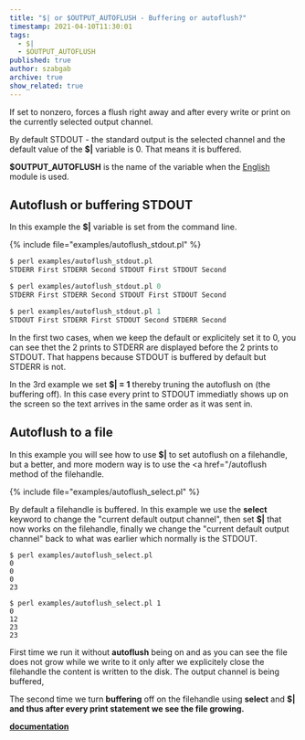 ```yaml
---
title: "$| or $OUTPUT_AUTOFLUSH - Buffering or autoflush?"
timestamp: 2021-04-10T11:30:01
tags:
  - $|
  - $OUTPUT_AUTOFLUSH
published: true
author: szabgab
archive: true
show_related: true
---
```



If set to nonzero, forces a flush right away and after every write or print on the currently selected output channel.

By default STDOUT - the standard output is the selected channel and the default value of the **$|** variable is 0.
That means it is buffered.

**$OUTPUT_AUTOFLUSH** is the name of the variable when the [English](/english) module is used.


## Autoflush or buffering STDOUT

In this example the **$|** variable is set from the command line.

{% include file="examples/autoflush_stdout.pl" %}

```perl
$ perl examples/autoflush_stdout.pl
STDERR First STDERR Second STDOUT First STDOUT Second

$ perl examples/autoflush_stdout.pl 0
STDERR First STDERR Second STDOUT First STDOUT Second

$ perl examples/autoflush_stdout.pl 1
STDOUT First STDERR First STDOUT Second STDERR Second
```

In the first two cases, when we keep the default or explicitely set it to 0, you can see thet the 2 prints to STDERR are displayed before the 2 prints to STDOUT.
That happens because STDOUT is buffered by default but STDERR is not.

In the 3rd example we set **$| = 1** thereby truning the autoflush on (the buffering off). In this case every print to STDOUT immediatly shows up on the screen
so the text arrives in the same order as it was sent in.


## Autoflush to a file

In this example you will see how to use **$|** to set autoflush on a filehandle, but a better, and more modern way is to use the <a href="/autoflush</a> method of the filehandle.

{% include file="examples/autoflush_select.pl" %}

By default a filehandle is buffered. In this example we use the **select** keyword to change the "current default output channel",
then set **$|** that now works on the filehandle, finally we change the "current default output channel" back to what was earlier
which normally is the STDOUT.

```
$ perl examples/autoflush_select.pl
0
0
0
23

$ perl examples/autoflush_select.pl 1
0
12
23
23
```

First time we run it without **autoflush** being on and as you can see the file does not grow while we write to it only after we explicitely close the filehandle the content is written to the disk. The output channel is being buffered,

The second time we turn **buffering** off on the filehandle using **select** and <b>$|</a> and thus after every <b>print</b> statement we see the file growing.

[documentation](https://metacpan.org/pod/perlvar#OUTPUT_AUTOFLUSH)

